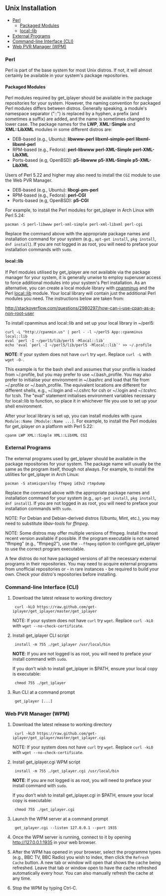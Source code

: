 ## Unix Installation

- [Perl](#perl)
	- [Packaged Modules](#perl-packaged)
	- [local::lib](#perl-locallib)
- [External Programs](#external-programs)
- [Command-line Interface (CLI)](#cli)
- [Web PVR Manager (WPM)](#wpm)

<a name="perl"></a>
### Perl

Perl is part of the base system for most Unix distros.  If not, it will almost certainly be available in your system's package repositories.

<a name="perl-packaged"></a>
#### Packaged Modules

Perl modules required by get_iplayer should be available in the package repositories for your system.  However, the naming convention for packaged Perl modules differs between distros.  Generally speaking, a module's namespace separator ("::") is replaced by a hyphen, a prefix (and sometimes a suffix) are added, and the name is sometimes changed to lower case. The package names for the **LWP**, **XML::Simple** and **XML::LibXML** modules in some different distros are:

* DEB-based (e.g., Ubuntu): **libwww-perl** **libxml-simple-perl** **libxml-libxml-perl**
* RPM-based (e.g., Fedora): **perl-libwww** **perl-XML-Simple** **perl-XML-LibXML**
* Ports-based (e.g, OpenBSD): **p5-libwww** **p5-XML-Simple** **p5-XML-LibXML**

Users of Perl 5.22 and higher may also need to install the `CGI` module to use the Web PVR Manager. 

* DEB-based (e.g., Ubuntu): **libcgi-pm-perl**
* RPM-based (e.g., Fedora): **perl-CGI**
* Ports-based (e.g, OpenBSD): **p5-CGI**

For example, to install the Perl modules for get_iplayer in Arch Linux with Perl 5.24:

    pacman -S perl-libwww perl-xml-simple perl-xml-libxml perl-cgi

Replace the command above with the appropriate package names and installation command for your system (e.g., `apt-get install`, `pkg install`, `dnf install`).  If you are not logged in as root, you will need to preface your installation commands with `sudo`.

<a name="perl-locallib"></a>
#### local::lib

If Perl modules utilised by get_iplayer are not available via the package manager for your system, it is generally unwise to employ superuser access to force additional modules into your system's Perl installation. As an alternative, you can create a local module library with [cpanminus](http://search.cpan.org/~miyagawa/App-cpanminus/) and the Perl [local::lib](http://search.cpan.org/~ether/local-lib) module.  Your local library will contain just the additional Perl modules you need. The instructions below are taken from:

<http://stackoverflow.com/questions/2980297/how-can-i-use-cpan-as-a-non-root-user>

To install cpanminus and local::lib and set up your local library in ~/perl5:

	curl -L "http://cpanmin.us" | perl - -l ~/perl5 App::cpanminus local::lib
	eval `perl -I ~/perl5/lib/perl5 -Mlocal::lib`
	echo 'eval `perl -I ~/perl5/lib/perl5 -Mlocal::lib`' >> ~/.profile

**NOTE**: If your system does not have `curl` try `wget`.  Replace `curl -L` with `wget -O-`.

This example is for the bash shell and assumes that your profile is loaded from ~/.profile, but you may prefer to use ~/.bash_profile.  You may also prefer to initialise your environment in ~/.bashrc and load that file from ~/.profile or ~/.bash_profile. The equivalent locations are different for different shells, e.g., ~/.login and ~/.cshrc for csh or ~/.login and ~/.tcshrc for tcsh.  The "eval" statement initialises environment variables necessary for local::lib to function, so place it in whichever file you use to set up your shell environment.

After your local library is set up, you can install modules with `cpanm Module::Name [Module::Name ...]`. For example, to install the Perl modules for get_iplayer on a platform with Perl 5.22:

    cpanm LWP XML::Simple XML::LibXML CGI

<a name="external-programs"></a>
### External Programs

The external programs used by get_iplayer should be available in the package repositories for your system. The package name will usually be the same as the program itself, though not always.  For example, to install the utilities for get_iplayer in Arch Linux:

	pacman -S atomicparsley ffmpeg id3v2 rtmpdump

Replace the command above with the appropriate package names and installation command for your system (e.g., `apt-get install`, `pkg install`, `dnf install`).  If you are not logged in as root, you will need to preface your installation commands with `sudo`.

NOTE: For Debian and Debian-derived distros (Ubuntu, Mint, etc.), you may need to substitute *libav-tools* for *ffmpeg*.

NOTE: Some distros may offer multiple versions of ffmpeg. Install the most recent version available if possible. If the program executable is not named "ffmpeg" (e.g., "ffmpeg2"), use the `--ffmpeg` option to  configure get_iplayer to use the correct program executable.

A few distros do not have packaged versions of all the necessary external programs in their repositories.  You may need to acquire external programs from unofficial repositories or - in rare instances - be required to build your own.  Check your distro's repositories before installing.

<a name="cli"></a>
### Command-line Interface (CLI)

1. Download the latest release to working directory

        curl -kLO https://raw.github.com/get-iplayer/get_iplayer/master/get_iplayer

	NOTE: If your system does not have `curl` try `wget`.  Replace `curl -kLO` with `wget --no-check-certificate`.

2. Install get_iplayer CLI script

    	install -m 755 ./get_iplayer /usr/local/bin

    **NOTE**: If you are not logged is as root, you will need to preface your install command with `sudo`.

    If you don't wish to install get_iplayer in $PATH, ensure your local copy is executable:

    	chmod 755 ./get_iplayer

3. Run CLI at a command prompt

    	get_iplayer [...]

<a name="wpm"></a>
### Web PVR Manager (WPM)

1. Download the latest release to working directory

		curl -kLO https://raw.github.com/get-iplayer/get_iplayer/master/get_iplayer.cgi

	NOTE: If your system does not have `curl` try `wget`.  Replace `curl -kLO` with `wget --no-check-certificate`.

3. Install get_iplayer.cgi WPM script

    	install -m 755 ./get_iplayer.cgi /usr/local/bin

    **NOTE**: If you are not logged is as root, you will need to preface your install command with `sudo`.

    If you don't wish to install get_iplayer.cgi in $PATH, ensure your local copy is executable:

    	chmod 755 ./get_iplayer.cgi

4. Launch the WPM server at a command prompt

    	get_iplayer.cgi --listen 127.0.0.1 --port 1935

5. Once the WPM server is running, connect to it by opening <http://127.0.0.1:1935> in your web browser.

6. After the WPM has opened in your browser, select the programme types (e.g., BBC TV, BBC Radio) you wish to index, then click the `Refresh Cache` button.  A new tab or window will open that shows the cache being refreshed.  Leave that tab or window open to have the cache refreshed automatically every hour.  You can also manually refresh the cache at any time.

7. Stop the WPM by typing Ctrl-C.